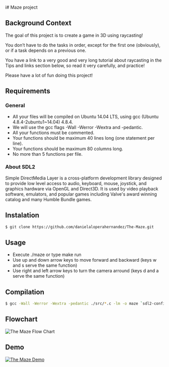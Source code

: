 i# Maze project

## Background Context
The goal of this project is to create a game in 3D using raycasting!

You don’t have to do the tasks in order, except for the first one (obviously), or if a task depends on a previous one.

You have a link to a very good and very long tutorial about raycasting in the Tips and links section below, so read it very carefully, and practice!

Please have a lot of fun doing this project!

## Requirements

### General
- All your files will be compiled on Ubuntu 14.04 LTS, using gcc (Ubuntu 4.8.4-2ubuntu1~14.04) 4.8.4.
- We will use the gcc flags -Wall -Werror -Wextra and -pedantic.
- All your functions must be commented.
- Your functions should be maximum 40 lines long (one statement per line).
- Your functions should be maximum 80 columns long.
- No more than 5 functions per file.
### About SDL2 

Simple DirectMedia Layer is a cross-platform development library designed to provide low level access to audio, keyboard, mouse, joystick, and graphics hardware via OpenGL and Direct3D. It is used by video playback software, emulators, and popular games including Valve's award winning catalog and many Humble Bundle games.

## Instalation 
```sh
$ git clone https://github.com/danielaloperahernandez/The-Maze.git
```
## Usage 
* Execute ./maze or type make run 
* Use up and down arrow keys to move forward and backward (keys w and s serve the same function)
* Use right and left arrow keys to turn the camera arround (keys d and a serve the same function)

## Compilation
```sh
$ gcc -Wall -Werror -Wextra -pedantic ./src/*.c -lm -o maze `sdl2-config --cflags` `sdl2-config --libs`;
```
## Flowchart
![The Maze Flow Chart](https://i.imgur.com/t0MxNni.png)

## Demo
[![The Maze Demo](https://i.imgur.com/5Ss7s1S.png)](https://www.youtube.com/embed/6T2N8gNUTQ8)

